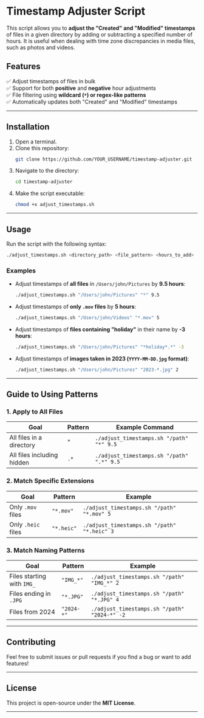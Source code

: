 
# **Timestamp Adjuster Script**

This script allows you to **adjust the "Created" and "Modified" timestamps** of files in a given directory by adding or subtracting a specified number of hours. It is useful when dealing with time zone discrepancies in media files, such as photos and videos.

## **Features**
✅ Adjust timestamps of files in bulk  
✅ Support for both **positive** and **negative** hour adjustments  
✅ File filtering using **wildcard (`*`) or regex-like patterns**  
✅ Automatically updates both "Created" and "Modified" timestamps  

---

## **Installation**
1. Open a terminal.
2. Clone this repository:
   ```bash
   git clone https://github.com/YOUR_USERNAME/timestamp-adjuster.git
   ```
3. Navigate to the directory:
   ```bash
   cd timestamp-adjuster
   ```
4. Make the script executable:
   ```bash
   chmod +x adjust_timestamps.sh
   ```

---

## **Usage**
Run the script with the following syntax:
```bash
./adjust_timestamps.sh <directory_path> <file_pattern> <hours_to_add>
```

### **Examples**
- Adjust timestamps of **all files** in `/Users/john/Pictures` by **9.5 hours**:
  ```bash
  ./adjust_timestamps.sh "/Users/john/Pictures" "*" 9.5
  ```
- Adjust timestamps of **only `.mov` files** by **5 hours**:
  ```bash
  ./adjust_timestamps.sh "/Users/john/Videos" "*.mov" 5
  ```
- Adjust timestamps of **files containing "holiday"** in their name by **-3 hours**:
  ```bash
  ./adjust_timestamps.sh "/Users/john/Pictures" "*holiday*.*" -3
  ```
- Adjust timestamps of **images taken in 2023 (`YYYY-MM-DD.jpg` format)**:
  ```bash
  ./adjust_timestamps.sh "/Users/john/Pictures" "2023-*.jpg" 2
  ```

---

## **Guide to Using Patterns**
### **1. Apply to All Files**
| Goal | Pattern | Example Command |
|------|--------|----------------|
| All files in a directory | `*` | `./adjust_timestamps.sh "/path" "*" 9.5` |
| All files including hidden | `.*` | `./adjust_timestamps.sh "/path" ".*" 9.5` |

### **2. Match Specific Extensions**
| Goal | Pattern | Example |
|------|--------|---------|
| Only `.mov` files | `"*.mov"` | `./adjust_timestamps.sh "/path" "*.mov" 5` |
| Only `.heic` files | `"*.heic"` | `./adjust_timestamps.sh "/path" "*.heic" 3` |

### **3. Match Naming Patterns**
| Goal | Pattern | Example |
|------|--------|---------|
| Files starting with `IMG_` | `"IMG_*"` | `./adjust_timestamps.sh "/path" "IMG_*" 2` |
| Files ending in `.JPG` | `"*.JPG"` | `./adjust_timestamps.sh "/path" "*.JPG" 4` |
| Files from 2024 | `"2024-*"` | `./adjust_timestamps.sh "/path" "2024-*" -2` |


---

## **Contributing**
Feel free to submit issues or pull requests if you find a bug or want to add features!

---

## **License**
This project is open-source under the **MIT License**.

---
